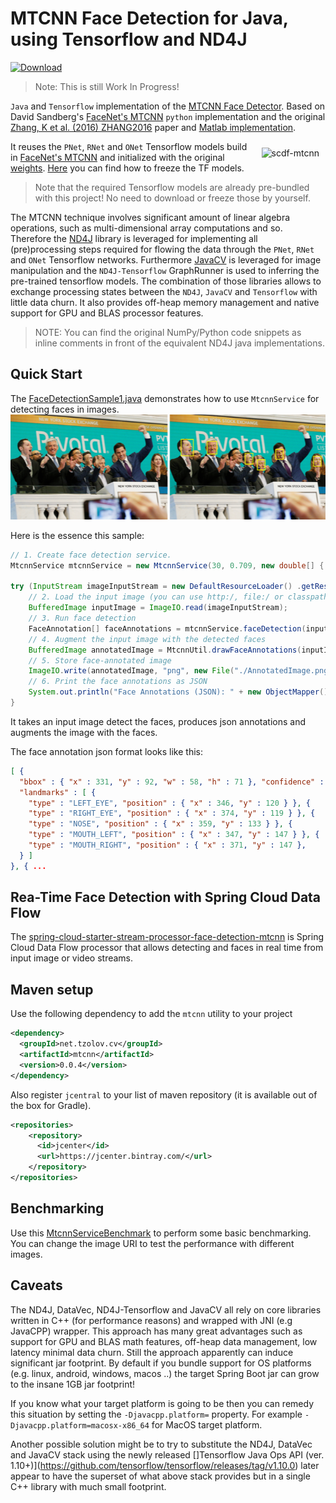 # MTCNN Face Detection for Java, using Tensorflow and ND4J

[ ![Download](https://api.bintray.com/packages/big-data/maven/mtcnn-java/images/download.svg) ](https://bintray.com/big-data/maven/mtcnn-java/_latestVersion)

> Note: This is still Work In Progress!

`Java` and `Tensorflow` implementation of the [MTCNN Face Detector](https://arxiv.org/abs/1604.02878). Based on David Sandberg's [FaceNet's MTCNN](https://github.com/davidsandberg/facenet/tree/master/src/align) 
`python` implementation and the original [Zhang, K et al. (2016) ZHANG2016](https://arxiv.org/abs/1604.02878) paper and [Matlab implementation](https://github.com/kpzhang93/MTCNN_face_detection_alignment).

[<img align="right" src="https://raw.githubusercontent.com/tzolov/mtcnn-java/master/src/test/resources/docs/scdf-face-detection-2.gif" alt="scdf-mtcnn" hspace="10" vspace="10"></img>](https://github.com/tzolov/computer-vision/blob/master/spring-cloud-starter-stream-processor-face-detection-mtcnn/README.adoc) It reuses the `PNet`, `RNet` and `ONet` Tensorflow models build in [FaceNet's MTCNN](https://github.com/davidsandberg/facenet/tree/master/src/align) and 
initialized with the original [weights](https://github.com/kpzhang93/MTCNN_face_detection_alignment/tree/master/code/codes/MTCNNv2/model). [Here](https://github.com/davidsandberg/facenet/pull/866) 
you can find how to freeze the TF models.

> Note that the required Tensorflow models are already pre-bundled with this project! No need to download or freeze those by yourself.

The MTCNN technique involves significant amount of linear algebra operations, such as multi-dimensional array computations and so. 
Therefore the [ND4J](https://deeplearning4j.org/docs/latest/nd4j-overview) library is leveraged for implementing all (pre)processing steps 
required for flowing the data through the `PNet`, `RNet` and `ONet` Tensorflow networks. Furthermore [JavaCV](https://github.com/bytedeco/javacv) is 
leveraged for image manipulation and the `ND4J-Tensorflow` GraphRunner is used to inferring the pre-trained tensorflow models. 
The combination of those libraries allows to exchange processing states between the `ND4J`, `JavaCV` and `Tensorflow` with little data churn. 
It also provides off-heap memory management and native support for GPU and BLAS processor features.         

> NOTE: You can find the original NumPy/Python code snippets as inline comments in front of the equivalent ND4J java implementations.

## Quick Start

The [FaceDetectionSample1.java](./src/test/java/net/tzolov/cv/mtcnn/sample/FaceDetectionSample1.java) demonstrates how to use `MtcnnService` for detecting faces in images.
![Input Image](./src/test/resources/docs/AnnotatedImage.png)

Here is the essence this sample:

```java
// 1. Create face detection service.
MtcnnService mtcnnService = new MtcnnService(30, 0.709, new double[] { 0.6, 0.7, 0.7 });

try (InputStream imageInputStream = new DefaultResourceLoader() .getResource("classpath:/pivotal-ipo-nyse.jpg").getInputStream()) {
    // 2. Load the input image (you can use http:/, file:/ or classpath:/ URIs to resolve the input image
    BufferedImage inputImage = ImageIO.read(imageInputStream);
    // 3. Run face detection
    FaceAnnotation[] faceAnnotations = mtcnnService.faceDetection(inputImage);
    // 4. Augment the input image with the detected faces
    BufferedImage annotatedImage = MtcnnUtil.drawFaceAnnotations(inputImage, faceAnnotations);
    // 5. Store face-annotated image
    ImageIO.write(annotatedImage, "png", new File("./AnnotatedImage.png"));
    // 6. Print the face annotations as JSON
    System.out.println("Face Annotations (JSON): " + new ObjectMapper().writeValueAsString(faceAnnotations));
}
```
It takes an input image detect the faces, produces json annotations and augments the image with the faces. 

The face annotation json format looks like this:

```json
[ {
  "bbox" : { "x" : 331, "y" : 92, "w" : 58, "h" : 71 }, "confidence" : 0.9999871253967285,
  "landmarks" : [ {
    "type" : "LEFT_EYE", "position" : { "x" : 346, "y" : 120 } }, {
    "type" : "RIGHT_EYE", "position" : { "x" : 374, "y" : 119 } }, {
    "type" : "NOSE", "position" : { "x" : 359, "y" : 133 } }, {
    "type" : "MOUTH_LEFT", "position" : { "x" : 347, "y" : 147 } }, {
    "type" : "MOUTH_RIGHT", "position" : { "x" : 371, "y" : 147 },
  } ]
}, { ... 
```
## Rea-Time Face Detection with Spring Cloud Data Flow 
The [spring-cloud-starter-stream-processor-face-detection-mtcnn](https://github.com/tzolov/computer-vision/tree/master/spring-cloud-starter-stream-processor-face-detection-mtcnn) is 
Spring Cloud Data Flow processor that allows detecting and faces in real time from input image or video streams.

## Maven setup

Use the following dependency to add the `mtcnn` utility to your project 
```xml
<dependency>
  <groupId>net.tzolov.cv</groupId>
  <artifactId>mtcnn</artifactId>
  <version>0.0.4</version>
</dependency>
```
Also register `jcentral` to your list of maven repository (it is available out of the box for Gradle).
```xml
<repositories>
    <repository>
      <id>jcenter</id>
      <url>https://jcenter.bintray.com/</url>
    </repository>
</repositories>
```

## Benchmarking

Use this [MtcnnServiceBenchmark](https://github.com/tzolov/mtcnn-java/blob/master/src/test/java/net/tzolov/cv/mtcnn/beanchmark/MtcnnServiceBenchmark.java) to perform some basic benchmarking. You can change the image URI to test
the performance with different images.   

## Caveats

The ND4J, DataVec, ND4J-Tensorflow and JavaCV all rely on core libraries written in C++ (for performance reasons) and wrapped with JNI (e.g JavaCPP) wrapper. 
This approach has many great advantages such as support for GPU and BLAS math features, off-heap data management, low latency minimal data churn. 
 Still the approach apparently can induce significant jar footprint. By default if you bundle support for OS platforms (e.g. linux, android, windows, macos ..) 
 the target Spring Boot jar can grow to the insane 1GB jar footprint!

If you know what your target platform is going to be then you can remedy this situation by setting the `-Djavacpp.platform=` property. For example `-Djavacpp.platform=macosx-x86_64` for MacOS target platform.

Another possible solution might be to try to substitute the ND4J, DataVec and JavaCV stack using the newly released 
[]Tensorflow Java Ops API (ver. 1.10+)](https://github.com/tensorflow/tensorflow/releases/tag/v1.10.0) later appear to have the superset of what above stack 
provides but in a single C++ library with much small footprint. 
  
     
